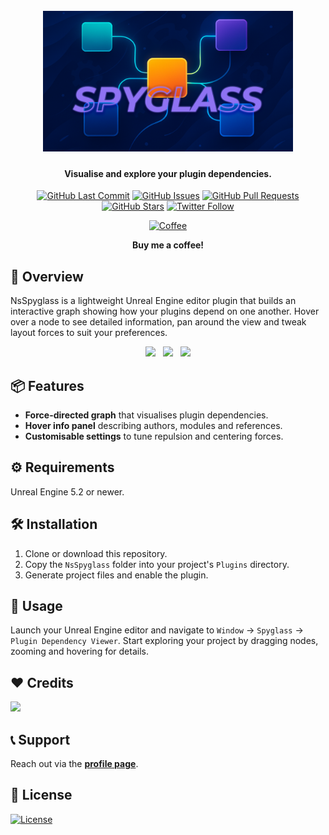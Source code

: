 <!-- GH_ONLY_START -->
<h1 align="center">
  <br>
  <a href="https://github.com/mykaadev/NsSpyglass">
    <img src="https://github.com/mykaadev/NsSpyglass/blob/main/Resources/Banner.png" alt="NsSpyglass" width="400">
  </a>
</h1>

<h4 align="center">Visualise and explore your plugin dependencies.</h4>

<div align="center">
    <a href="https://github.com/mykaadev/NsSpyglass/commits/main"><img src="https://img.shields.io/github/last-commit/mykaadev/NsSpyglass?style=plastic&logo=github&logoColor=white" alt="GitHub Last Commit"></a>
    <a href="https://github.com/mykaadev/NsSpyglass/issues"><img src="https://img.shields.io/github/issues-raw/mykaadev/NsSpyglass?style=plastic&logo=github&logoColor=white" alt="GitHub Issues"></a>
    <a href="https://github.com/mykaadev/NsSpyglass/pulls"><img src="https://img.shields.io/github/issues-pr-raw/mykaadev/NsSpyglass?style=plastic&logo=github&logoColor=white" alt="GitHub Pull Requests"></a>
    <a href="https://github.com/mykaadev/NsSpyglass"><img src="https://img.shields.io/github/stars/mykaadev/NsSpyglass?style=plastic&logo=github" alt="GitHub Stars"></a>
    <a href="https://twitter.com/mykaadev/"><img src="https://img.shields.io/twitter/follow/mykaadev?style=plastic&logo=x" alt="Twitter Follow"></a>

<a href="https://buymeacoffee.com/mykaadev"><img src="https://www.svgrepo.com/show/476855/coffee-to-go.svg" alt="Coffee" width="50px"></a>
<p><b>Buy me a coffee!</b></p>
</div>
<!-- GH_ONLY_END -->

## 👀 Overview
NsSpyglass is a lightweight Unreal Engine editor plugin that builds an interactive graph showing how your plugins depend on one another. Hover over a node to see detailed information, pan around the view and tweak layout forces to suit your preferences.

<div align="center">
  <img src="https://github.com/mykaadev/NsSpyglass/blob/main/Resources/ShowcaseGraphOut.gif" width="250" /> &nbsp;
  <img src="https://github.com/mykaadev/NsSpyglass/blob/main/Resources/ShowcaseGraphIn.gif" width="250" /> &nbsp;
  <img src="https://github.com/mykaadev/NsSpyglass/blob/main/Resources/ShowcaseGraphMove.gif" width="250" />
</div>

## 📦 Features
- **Force-directed graph** that visualises plugin dependencies.
- **Hover info panel** describing authors, modules and references.
- **Customisable settings** to tune repulsion and centering forces.

## ⚙️ Requirements
Unreal Engine 5.2 or newer.

## 🛠️ Installation
1. Clone or download this repository.
2. Copy the `NsSpyglass` folder into your project's `Plugins` directory.
3. Generate project files and enable the plugin.

## 🚀 Usage
Launch your Unreal Engine editor and navigate to `Window` → `Spyglass` → `Plugin Dependency Viewer`. Start exploring your project by dragging nodes, zooming and hovering for details.

<!-- GH_ONLY_START -->
## ❤️ Credits
<a href="https://github.com/mykaadev/NsSpyglass/graphs/contributors"><img src="https://contrib.rocks/image?repo=mykaadev/NsSpyglass"/></a>

## 📞 Support
Reach out via the **[profile page](https://github.com/mykaadev)**.

## 📃 License
[![License](https://img.shields.io/badge/license-MIT-green)](https://www.tldrlegal.com/license/mit-license)
<!-- GH_ONLY_END -->
